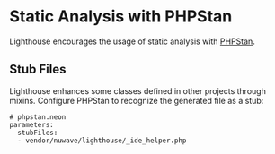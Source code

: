# Static Analysis with PHPStan

Lighthouse encourages the usage of static analysis with [PHPStan](https://phpstan.org).

## Stub Files

Lighthouse enhances some classes defined in other projects through mixins.
Configure PHPStan to recognize the generated file as a stub:

```neon
# phpstan.neon
parameters:
  stubFiles:
  - vendor/nuwave/lighthouse/_ide_helper.php
```
